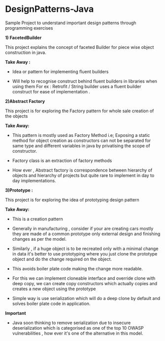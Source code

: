 # DesignPatterns-Java

Sample Project to understand important design patterns through programming exercises

**1) FacetedBuilder**

This project explains the concept of faceted Builder for piece wise object construction in java.

**Take Away :**

* Idea or pattern for implementing fluent builders

* Will help to recognise construct behind fluent builders in libraries when using them For ex : Retrofit / String builder uses a fluent builder construct for ease of implementation .

**2)Abstract Factory**

This project is for exploring the Factory pattern for whole sale creation of the objects

**Take Away:**

* This pattern is mostly used as Factory Method i.e; Exposing a static method for object creation as constructors can not be separated for same type and different variables in java by privatising the scope of constructor.

* Factory class is an extraction of factory methods

* How ever , Abstract factory is correspondence between hierarchy of objects and hierarchy of projects but quite rare to implement in day to day implementations.

**3)Prototype :**

This project is for exploring the idea of prototyping design pattern

**Take Away:**

* This is a creation pattern

* Generally in manufacturing , consider if your are creating cars mostly they are made of a common prototype only external design and finishing changes as per the model.

* Similarly , if a huge object is to be recreated only with a minimal change in data it's better to use prototyping where you just clone the prototype object and do the change required on the object.

* This avoids boiler plate code making the change more readable.

* For this we can implement cloneable interface and override clone with deep copy, we can create copy constructors which actually copies and creates a new object using the prototype

* Simple way is use serialization which will do a deep clone by default and solves boiler plate code in application.

**Important**

* Java soon thinking to remove serialization due to insecure deserialization which is categorised as one of the top 10 OWASP vulnerabilities , how ever it's one of the alternative in this model.